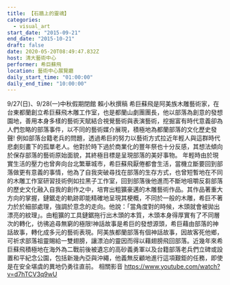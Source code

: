 ```yaml
---
title: 【石牆上的靈魂】
categories:
  - visual_art
start_date: "2015-09-21"
end_date: "2015-10-21"
draft: false
date: 2020-05-20T08:49:47.832Z
host: 清大藝術中心
performer: 希巨蘇飛
location: 藝術中心展覽廳
daily_start_time: "01:00:00"
daily_end_time: "10:00:00"
---
```


9/27(日)、9/28(一)中秋假期閉館 賴小秋撰稿 希巨蘇飛是阿美族木雕藝術家，在台東都蘭創立希巨蘇飛木雕工作室，也是都蘭山劇團團長，他以部落為創意的發想園地，善用本身多樣的藝術天賦結合視覺藝術與表演藝術，挖掘富有時代意義卻為人們忽略的部落事件，以不同的藝術媒介展現，積極地為都蘭部落的文化歷史發聲! 例如部落台籍老兵的問題，透過希巨的努力以藝術方式拉近年輕人與這群時代悲劇刻畫下的孤單老人。他對於時下過於商業化的豐年祭也十分反感，其想法傾向於保存部落的藝術原始面貌，其終極目標是呈現部落的美好事物。 年輕時由於現實生活的壓力也曾奔向台北繁華城市，希巨蘇飛厭倦都會生活，當機立斷要回到部落做更有意義的事情，他為了自我突破尋找在部落的生存方式，也曾短暫地在不同的木雕工作室研習技術例如拉黑子工作室，回到部落後他進而不斷地咀嚼反芻部落的歷史文化融入自我的創作之中，培育出粗獷豪邁的木雕藝術作品。其作品著重大方向的掌握，鏈鋸走的軌跡即能精確地呈現其梗概，不同於一般的木雕，希巨不著力於於細部處理，強調於意念的走向。他說：「當角度對的時候，木頭就會被拋出漂亮的紋理」。由粗獷的工具鏈鋸拖行出木頭的本質，木頭本身得厚實有了不同層次的轉化，彷彿追尋無窮的極限!神話故事是希巨的發想源頭，希巨藉由部落的神話故事，轉化成多元的藝術表現。阿美族都蘭部落有個神話故事，因故客死他鄉，可祈求部落祖靈賜給一雙翅膀，讓漂泊的靈因而得以藉翅膀飛回部落。近幾年來希巨蘇飛積極地在海外為二戰前後被遺忘的高砂義勇軍以及台籍部落老兵們立碑或設置和平紀念公園，包括新幾內亞與沖繩，他義無反顧地進行這項艱鉅的任務，即使是在安全堪虞的異地仍勇往直前。 相關影音 https://www.youtube.com/watch?v=d7hTCV3q9wU